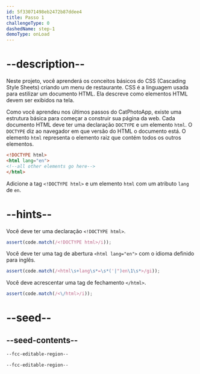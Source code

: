 ```yaml
---
id: 5f33071498eb2472b87ddee4
title: Passo 1
challengeType: 0
dashedName: step-1
demoType: onLoad
---
```


# --description--

Neste projeto, você aprenderá os conceitos básicos do CSS (Cascading Style Sheets) criando um menu de restaurante. CSS é a linguagem usada para estilizar um documento HTML. Ela descreve como elementos HTML devem ser exibidos na tela.

Como você aprendeu nos últimos passos do CatPhotoApp, existe uma estrutura básica para começar a construir sua página da web. Cada documento HTML deve ter uma declaração `DOCTYPE` e um elemento `html`. O `DOCTYPE` diz ao navegador em que versão do HTML o documento está. O elemento `html` representa o elemento raiz que contém todos os outros elementos.

```html
<!DOCTYPE html>
<html lang="en">
<!--all other elements go here-->
</html>
```

Adicione a tag `<!DOCTYPE html>` e um elemento `html` com um atributo `lang` de `en`.

# --hints--

Você deve ter uma declaração `<!DOCTYPE html>`.

```js
assert(code.match(/<!DOCTYPE html>/i));
```

Você deve ter uma tag de abertura `<html lang="en">` com o idioma definido para inglês.

```js
assert(code.match(/<html\s+lang\s*=\s*('|")en\1\s*>/gi));
```

Você deve acrescentar uma tag de fechamento `</html>`.

```js
assert(code.match(/<\/html>/i));
```

# --seed--

## --seed-contents--

```html
--fcc-editable-region--

--fcc-editable-region--

```
